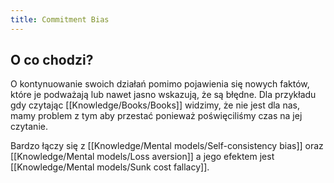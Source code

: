 ```yaml
---
title: Commitment Bias
---
```


## O co chodzi?
O kontynuowanie swoich działań pomimo pojawienia się nowych faktów, które je podważają lub nawet jasno wskazują, że są błędne. Dla przykładu gdy czytając [[Knowledge/Books/Books]] widzimy, że nie jest dla nas, mamy problem z tym aby przestać ponieważ poświęciliśmy czas na jej czytanie. 

Bardzo łączy się z [[Knowledge/Mental models/Self-consistency bias]] oraz [[Knowledge/Mental models/Loss aversion]] a jego efektem jest [[Knowledge/Mental models/Sunk cost fallacy]].